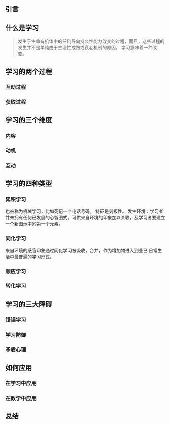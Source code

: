## 引言
## 什么是学习
>发生于生命有机体中的任何导向持久性能力改变的过程，而且，这些过程的发生并不是单纯由于生理性成熟或衰老机制的原因。
学习意味着一种改变。

## 学习的两个过程
### 互动过程
### 获取过程

## 学习的三个维度
### 内容
### 动机
### 互动

## 学习的四种类型
### 累积学习
也被称为机械学习，比如死记一个电话号码。
特征是刻板性。
发生环境：学习者并未拥有任何已发展的心智图式，可供来自环境的印象加以关联，及学习者要建立一个新图示中的第一个元素。

### 同化学习
来自环境的感官印象通过同化学习被吸收，合并，作为增加物进入到业已
日常生活中最普遍的学习形式。

### 顺应学习
### 转化学习

## 学习的三大障碍
### 错误学习
### 学习防御
### 矛盾心理

## 如何应用
### 在学习中应用
### 在教学中应用
## 总结